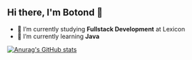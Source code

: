 ## Hi there, I'm Botond 👋

- 🔭 I’m currently studying **Fullstack Development** at Lexicon
- 🌱 I’m currently learning **Java**


[![Anurag's GitHub stats](https://github-readme-stats.vercel.app/api?username=TarzanOfIron)](https://github.com/anuraghazra/github-readme-stats)

<!--
**TarzanOfIron/TarzanOfIron** is a ✨ _special_ ✨ repository because its `README.md` (this file) appears on your GitHub profile.

Here are some ideas to get you started:

- 🔭 I’m currently working on ...
- 🌱 I’m currently learning ...
- 👯 I’m looking to collaborate on ...
- 🤔 I’m looking for help with ...
- 💬 Ask me about ...
- 📫 How to reach me: ...
- 😄 Pronouns: ...
- ⚡ Fun fact: ...
-->
